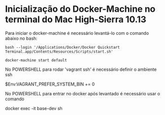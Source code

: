 # Inicialização do Docker-Machine no terminal do Mac High-Sierra 10.13

Para iniciar o docker-machine é necessário levantá-lo com o comando abaixo no bash:

```shell
bash --login '/Applications/Docker/Docker Quickstart Terminal.app/Contents/Resources/Scripts/start.sh'

docker-machine start default
```

No POWERSHELL para rodar 'vagrant ssh' é necessário definir o ambiente ssh

$Env:VAGRANT_PREFER_SYSTEM_BIN += 0


No POWERSHELL para entrar no docker após levantado é necessário usar o comando

docker exec -it base-dev sh